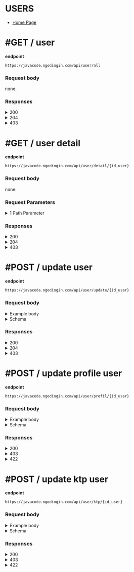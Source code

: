 # USERS

- [Home Page](https://github.com/mahendradwipurwanto/javacodeapp_docs/blob/main/README.md)

# #GET / user

**endpoint**
```
https://javacode.ngodingin.com/api/user/all
```

### Request body
none.

### Responses

<details><summary>200</summary>
<p>

```
{
    "status_code": 200,
    "data": [
        {
            "id_user": 1,
            "nama": "admin",
            "email": "admin@gmail.com",
            "tgl_lahir": null,
            "alamat": "",
            "telepon": "",
            "foto": null,
            "ktp": null,
            "status": 0,
            "roles_id": 1,
            "roles": "Super Admin"
        },
        {
            "id_user": 45,
            "nama": "test",
            "email": "test@gmail.com",
            "tgl_lahir": null,
            "alamat": null,
            "telepon": null,
            "foto": null,
            "ktp": null,
            "status": 0,
            "roles_id": 2,
            "roles": "User"
        },
    ]
}
```

</p>
</details>
<details><summary>204</summary>
<p>

> This mean that, there is no data can be found on database

</p>
</details>
<details><summary>403</summary>
<p>

```
{
    "status_code": 403,
    "errors": [
        "Mohon maaf, anda tidak mempunyai akses"
    ]
}
```

</p>
</details>


# #GET / user detail

**endpoint**
```
https://javacode.ngodingin.com/api/user/detail/{id_user}
```

### Request body
none.

### Request Parameters

<details><summary>1 Path Parameter</summary>
<p>

> id_user: integer

</p>
</details>

### Responses

<details><summary>200</summary>
<p>

```
{
    "status_code": 200,
    "data": {
        "id_user": 26,
        "nama": "User Testing",
        "email": "user@gmail.com",
        "alamat": "",
        "telepon": "",
        "tgl_lahir": null,
        "foto": null,
        "ktp": null,
        "status": 0,
        "m_roles_id": 2
    }
}
```

</p>
</details>
<details><summary>204</summary>
<p>

> This mean that, there is no data can be found on database

</p>
</details>
<details><summary>403</summary>
<p>

```
{
    "status_code": 403,
    "errors": [
        "Mohon maaf, anda tidak mempunyai akses"
    ]
}
```

</p>
</details>


# #POST / update user

**endpoint**
```
https://javacode.ngodingin.com/api/user/update/{id_user}
```

### Request body

<details><summary>Example body</summary>
<p>

```
{
    "nama": "namaku"
}
```

</p>
</details>
<details><summary>Schema</summary>
<p>

```
{
    "field": string, integer, bool
}
```

</p>
</details>

### Responses

<details><summary>200</summary>
<p>

```
{
    "status_code": 200,
    "data": {
        "id_user": 26,
        "nama": "testing",
        "tgl_lahir": null,
        "email": "user@gmail.com",
        "alamat": "",
        "telepon": "",
        "foto": null,
        "password": "d033e22ae348aeb5660fc2140aec35850c4da997",
        "ktp": null,
        "status": 0,
        "is_google": 0,
        "m_roles_id": 2,
        "is_deleted": 0
    }
}
```

</p>
</details>
<details><summary>204</summary>
<p>

> This mean that, there is no data can be found on database

</p>
</details>
<details><summary>403</summary>
<p>

```
{
    "status_code": 403,
    "errors": [
        "Mohon maaf, anda tidak mempunyai akses"
    ]
}
```

</p>
</details>


# #POST / update profile user

**endpoint**
```
https://javacode.ngodingin.com/api/user/profil/{id_user}
```

### Request body

<details><summary>Example body</summary>
<p>

```
{
    "image": #base64fileimg
}
```

</p>
</details>
<details><summary>Schema</summary>
<p>

```
{
    "image": string #base64fileimg
}
```

</p>
</details>

### Responses

<details><summary>200</summary>
<p>

```
{
    "status_code": 200,
    "data": {
        "id_user": 60,
        "nama": "M latif robbani",
        "tgl_lahir": null,
        "email": "latif.mobile.venturo@gmail.com",
        "alamat": null,
        "telepon": null,
        "foto": "https://javacode.ngodingin.com/img/60/profil/61ffbdd60fe18.jpeg",
        "password": "159d80269f12f74749f58b9fd076fae36cb6e164",
        "pin": "111111",
        "ktp": null,
        "status": 0,
        "is_google": 1,
        "is_customer": 1,
        "m_roles_id": 2,
        "is_deleted": 0
    }
}
```

</p>
</details>
<details><summary>403</summary>
<p>

```
{
    "status_code": 403,
    "errors": [
        "Mohon maaf, anda tidak mempunyai akses"
    ]
}
```

</p>
</details>
<details><summary>422</summary>
<p>

```
{
    "status_code": 422,
    "errors": [
        "Terjadi masalah pada server"
    ]
}
```

</p>
</details>


# #POST / update ktp user

**endpoint**
```
https://javacode.ngodingin.com/api/user/ktp/{id_user}
```

### Request body

<details><summary>Example body</summary>
<p>

```
{
    "image": #base64fileimg
}
```

</p>
</details>
<details><summary>Schema</summary>
<p>

```
{
    "image": string #base64fileimg
}
```

</p>
</details>

### Responses

<details><summary>200</summary>
<p>

```
{
    "status_code": 200,
    "data": {
        "id_user": 60,
        "nama": "M latif robbani",
        "tgl_lahir": null,
        "email": "latif.mobile.venturo@gmail.com",
        "alamat": null,
        "telepon": null,
        "foto": "https://javacode.ngodingin.com/img/60/profil/61ffbdd60fe18.jpeg",
        "password": "159d80269f12f74749f58b9fd076fae36cb6e164",
        "pin": "111111",
        "ktp": "https://javacode.ngodingin.com/img/60/ktp/61ffbe38cd908.jpeg",
        "status": 1,
        "is_google": 1,
        "is_customer": 1,
        "m_roles_id": 2,
        "is_deleted": 0
    }
}
```

</p>
</details>
<details><summary>403</summary>
<p>

```
{
    "status_code": 403,
    "errors": [
        "Mohon maaf, anda tidak mempunyai akses"
    ]
}
```

</p>
</details>
<details><summary>422</summary>
<p>

```
{
    "status_code": 422,
    "errors": [
        "Terjadi masalah pada server"
    ]
}
```

</p>
</details>

